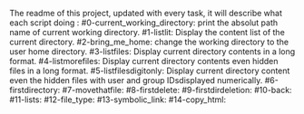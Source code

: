 The readme of this project, updated with every task, it will describe what each script doing :
#0-current_working_directory: print the absolut path name of current working directory.
#1-listlit: Display the content list of the current directory.
#2-bring_me_home: change the working directory to the user home directory.
#3-listfiles: Display current directory contents in a long format.
#4-listmorefiles: Display current directory contents even hidden files in a long format.
#5-listfilesdigitonly: Display current directory content even the hidden files with user and group IDsdisplayed numerically. 
#6-firstdirectory: 
#7-movethatfile:
#8-firstdelete:
#9-firstdirdeletion:
#10-back:
#11-lists:
#12-file_type:
#13-symbolic_link:
#14-copy_html:
